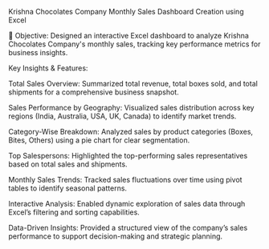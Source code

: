 Krishna Chocolates Company Monthly Sales Dashboard Creation using Excel

🔹 Objective: Designed an interactive Excel dashboard to analyze Krishna Chocolates Company's monthly sales, tracking key performance  metrics for business insights.

Key Insights & Features:

 Total Sales Overview: Summarized total revenue, total boxes sold, and total shipments for a comprehensive business snapshot.

 Sales Performance by Geography: Visualized sales distribution across key regions (India, Australia, USA, UK, Canada) to identify market trends.

 Category-Wise Breakdown: Analyzed sales by product categories (Boxes, Bites, Others) using a pie chart for clear segmentation.

 Top Salespersons: Highlighted the top-performing sales representatives based on total sales and shipments.

 Monthly Sales Trends: Tracked sales fluctuations over time using pivot tables to identify seasonal patterns.

 Interactive Analysis: Enabled dynamic exploration of sales data through Excel’s filtering and sorting capabilities.

 Data-Driven Insights: Provided a structured view of the company’s sales performance to support decision-making and strategic planning.











